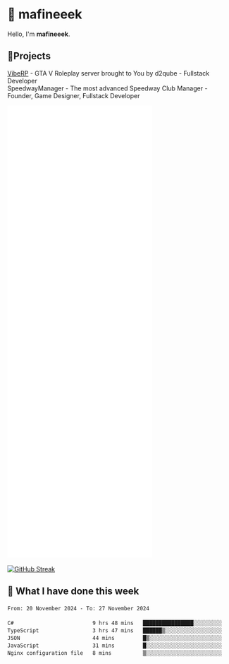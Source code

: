 # 👋 mafineeek
Hello, I'm **mafineeek**.

## 📝Projects

[VibeRP](https://v-rp.pl) - GTA V Roleplay server brought to You by d2qube - Fullstack Developer<br/>
SpeedwayManager - The most advanced Speedway Club Manager - Founder, Game Designer, Fullstack Developer


![](./github-metrics.svg)

[![GitHub Streak](https://streak-stats.demolab.com/?user=mafineeek)](https://git.io/streak-stats)

## 📰 What I have done this week
<!--START_SECTION:waka-->

```txt
From: 20 November 2024 - To: 27 November 2024

C#                         9 hrs 48 mins   ████████████████░░░░░░░░░   64.28 %
TypeScript                 3 hrs 47 mins   ██████▒░░░░░░░░░░░░░░░░░░   24.82 %
JSON                       44 mins         █▒░░░░░░░░░░░░░░░░░░░░░░░   04.86 %
JavaScript                 31 mins         █░░░░░░░░░░░░░░░░░░░░░░░░   03.47 %
Nginx configuration file   8 mins          ▒░░░░░░░░░░░░░░░░░░░░░░░░   00.91 %
```

<!--END_SECTION:waka-->
